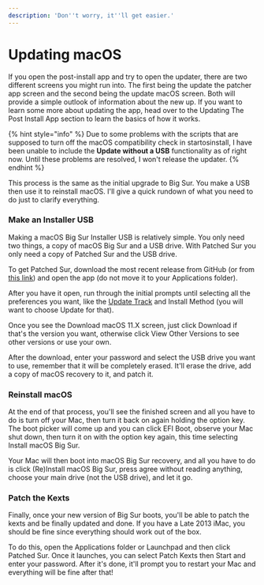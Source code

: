 ```yaml
---
description: 'Don''t worry, it''ll get easier.'
---
```


# Updating macOS

If you open the post-install app and try to open the updater, there are two different screens you might run into. The first being the update the patcher app screen and the second being the update macOS screen. Both will provide a simple outlook of information about the new up. If you want to learn some more about updating the app, head over to the Updating The Post Install App section to learn the basics of how it works. 

{% hint style="info" %}
Due to some problems with the scripts that are supposed to turn off the macOS compatibility check in startosinstall, I have been unable to include the **Update without a USB** functionality as of right now. Until these problems are resolved, I won't release the updater. 
{% endhint %}

This process is the same as the initial upgrade to Big Sur. You make a USB then use it to reinstall macOS. I'll give a quick rundown of what you need to do just to clarify everything.

### Make an Installer USB

Making a macOS Big Sur Installer USB is relatively simple. You only need two things, a copy of macOS Big Sur and a USB drive. With Patched Sur you only need a copy of Patched Sur and the USB drive. 

To get Patched Sur, download the most recent release from GitHub \(or from [this link](https://github.com/BenSova/Patched-Sur/releases/download/v0.0.7/Patched-Sur.dmg)\) and open the app \(do not move it to your Applications folder\). 

After you have it open, run through the initial prompts until selecting all the preferences you want, like the [Update Track](../preinstall-catalina/release-tracks.md) and Install Method \(you will want to choose Update for that\).

Once you see the Download macOS 11.X screen, just click Download if that's the version you want, otherwise click View Other Versions to see other versions or use your own.

After the download, enter your password and select the USB drive you want to use, remember that it will be completely erased. It'll erase the drive, add a copy of macOS recovery to it, and patch it. 

### Reinstall macOS

At the end of that process, you'll see the finished screen and all you have to do is turn off your Mac, then turn it back on again holding the option key. The boot picker will come up and you can click EFI Boot, observe your Mac shut down, then turn it on with the option key again, this time selecting Install macOS Big Sur.

Your Mac will then boot into macOS Big Sur recovery, and all you have to do is click \(Re\)Install macOS Big Sur, press agree without reading anything, choose your main drive \(not the USB drive\), and let it go.

### Patch the Kexts

Finally, once your new version of Big Sur boots, you'll be able to patch the kexts and be finally updated and done. If you have a Late 2013 iMac, you should be fine since everything should work out of the box.

To do this, open the Applications folder or Launchpad and then click Patched Sur. Once it launches, you can select Patch Kexts then Start and enter your password. After it's done, it'll prompt you to restart your Mac and everything will be fine after that!

